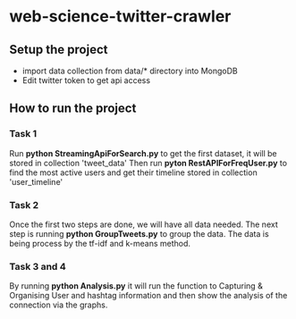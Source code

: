 # web-science-twitter-crawler

## Setup the project
- import data collection from data/* directory into MongoDB
- Edit twitter token to get api access


## How to run the project
### Task 1
Run  **python StreamingApiForSearch.py** to get the first dataset, it will be stored in collection 'tweet_data'
Then run **pyton RestAPIForFreqUser.py** to find the most active users and get their timeline stored in collection 'user_timeline'

### Task 2
Once the first two steps are done, we will have all data needed. 
The next step is running **python GroupTweets.py** to group the data.
The data is being process by the tf-idf and k-means method.

### Task 3 and 4
By running **python Analysis.py** it will run the function to Capturing & Organising User and hashtag information
and then show the analysis of the connection via the graphs.


